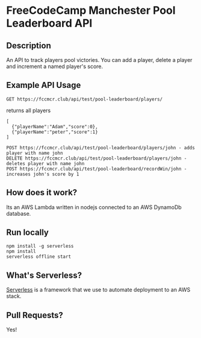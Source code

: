 # FreeCodeCamp Manchester Pool Leaderboard API

## Description
An API to track players pool victories.  You can add a player, delete a player and increment a named player's score.

## Example API Usage

```
GET https://fccmcr.club/api/test/pool-leaderboard/players/
```
returns all players
```
[
  {"playerName":"Adam","score":0},
  {"playerName":"peter","score":1}
]

```
```
POST https://fccmcr.club/api/test/pool-leaderboard/players/john - adds player with name john
DELETE https://fccmcr.club/api/test/pool-leaderboard/players/john - deletes player with name john
POST https://fccmcr.club/api/test/pool-leaderboard/recordWin/john - increases john's score by 1

```

## How does it work?
Its an AWS Lambda written in nodejs connected to an AWS DynamoDb database.

## Run locally

```
npm install -g serverless
npm install
serverless offline start 
```

## What's Serverless?
[Serverless](https://serverless.com) is a framework that we use to automate deployment to an AWS stack.

## Pull Requests?
Yes!
